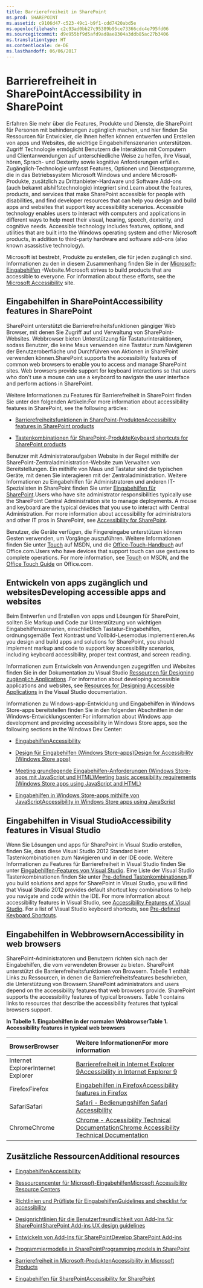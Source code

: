 ```yaml
---
title: Barrierefreiheit in SharePoint
ms.prod: SHAREPOINT
ms.assetid: c9106d47-c523-49c1-b9f1-cdd7420abd5e
ms.openlocfilehash: c2c93ad0bb27c95389b95ce73366cdc4e795fd06
ms.sourcegitcommit: d9e955bf9d5afd9ad8ae8304a3ddb85ac27b3406
ms.translationtype: HT
ms.contentlocale: de-DE
ms.lasthandoff: 06/06/2017
---
```

# <a name="accessibility-in-sharepoint"></a><span data-ttu-id="0bbe1-102">Barrierefreiheit in SharePoint</span><span class="sxs-lookup"><span data-stu-id="0bbe1-102">Accessibility in SharePoint</span></span>
<span data-ttu-id="0bbe1-p101">Erfahren Sie mehr über die Features, Produkte und Dienste, die SharePoint für Personen mit behinderungen zugänglich machen, und hier finden Sie Ressourcen für Entwickler, die Ihnen helfen können entwerfen und Erstellen von apps und Websites, die wichtige Eingabehilfenszenarien unterstützen. Zugriff Technologie ermöglicht Benutzern die Interaktion mit Computern und Clientanwendungen auf unterschiedliche Weise zu helfen, ihre Visual, hören, Sprach- und Dexterity sowie kognitive Anforderungen erfüllen. Zugänglich-Technologie umfasst Features, Optionen und Dienstprogramme, die in das Betriebssystem Microsoft Windows und andere Microsoft-Produkte, zusätzlich zu Drittanbieter-Hardware und Software Add-ons (auch bekannt alshilfstechnologie) integriert sind.</span><span class="sxs-lookup"><span data-stu-id="0bbe1-p101">Learn about the features, products, and services that make SharePoint accessible for people with disabilities, and find developer resources that can help you design and build apps and websites that support key accessibility scenarios. Accessible technology enables users to interact with computers and applications in different ways to help meet their visual, hearing, speech, dexterity, and cognitive needs. Accessible technology includes features, options, and utilities that are built into the Windows operating system and other Microsoft products, in addition to third-party hardware and software add-ons (also known asassistive technology).</span></span>
  
    
    

<span data-ttu-id="0bbe1-p102">Microsoft ist bestrebt, Produkte zu erstellen, die für jeden zugänglich sind. Informationen zu den in diesem Zusammenhang finden Sie in der  [Microsoft-Eingabehilfen](http://www.microsoft.com/enable/default.aspx) -Website.</span><span class="sxs-lookup"><span data-stu-id="0bbe1-p102">Microsoft strives to build products that are accessible to everyone. For information about these efforts, see the  [Microsoft Accessibility](http://www.microsoft.com/enable/default.aspx) site.</span></span>
## <a name="accessibility-features-in-sharepoint"></a><span data-ttu-id="0bbe1-108">Eingabehilfen in SharePoint</span><span class="sxs-lookup"><span data-stu-id="0bbe1-108">Accessibility features in SharePoint</span></span>
<span data-ttu-id="0bbe1-109"><a name="bkmk_AccessibilitySP2013"> </a></span><span class="sxs-lookup"><span data-stu-id="0bbe1-109"></span></span>

<span data-ttu-id="0bbe1-p103">SharePoint unterstützt die Barrierefreiheitsfunktionen gängiger Web Browser, mit denen Sie Zugriff auf und Verwaltung von SharePoint-Websites. Webbrowser bieten Unterstützung für Tastaturinteraktionen, sodass Benutzer, die keine Maus verwenden eine Tastatur zum Navigieren der Benutzeroberfläche und Durchführen von Aktionen in SharePoint verwenden können.</span><span class="sxs-lookup"><span data-stu-id="0bbe1-p103">SharePoint supports the accessibility features of common web browsers to enable you to access and manage SharePoint sites. Web browsers provide support for keyboard interactions so that users who don't use a mouse can use a keyboard to navigate the user interface and perform actions in SharePoint.</span></span>
  
    
    
<span data-ttu-id="0bbe1-112">Weitere Informationen zu Features für Barrierefreiheit in SharePoint finden Sie unter den folgenden Artikeln:</span><span class="sxs-lookup"><span data-stu-id="0bbe1-112">For more information about accessibility features in SharePoint, see the following articles:</span></span>
  
    
    

-  [<span data-ttu-id="0bbe1-113">Barrierefreiheitsfunktionen in SharePoint-Produkten</span><span class="sxs-lookup"><span data-stu-id="0bbe1-113">Accessibility features in SharePoint products</span></span>](http://office.microsoft.com/en-us/sharepoint-foundation-help/accessibility-features-in-sharepoint-products-HA102772892.aspx?CTT=1)
    
  
-  [<span data-ttu-id="0bbe1-114">Tastenkombinationen für SharePoint-Produkte</span><span class="sxs-lookup"><span data-stu-id="0bbe1-114">Keyboard shortcuts for SharePoint products</span></span>](http://office.microsoft.com/en-us/sharepoint-foundation-help/keyboard-shortcuts-for-sharepoint-products-HA102772894.aspx?CTT=5&amp;origin=HA102772892)
    
  
<span data-ttu-id="0bbe1-p104">Benutzer mit Administratoraufgaben Website in der Regel mithilfe der SharePoint-Zentraladministration-Website zum Verwalten von Bereitstellungen. Ein mithilfe von Maus und Tastatur sind die typischen Geräte, mit denen Sie interagieren mit der Zentraladministration. Weitere Informationen zu Eingabehilfen für Administratoren und anderen IT-Spezialisten in SharePoint finden Sie unter  [Eingabehilfen für SharePoint](http://technet.microsoft.com/en-us/library/jj219681.aspx).</span><span class="sxs-lookup"><span data-stu-id="0bbe1-p104">Users who have site administrator responsibilities typically use the SharePoint Central Administration site to manage deployments. A mouse and keyboard are the typical devices that you use to interact with Central Administration. For more information about accessibility for administrators and other IT pros in SharePoint, see  [Accessibility for SharePoint](http://technet.microsoft.com/en-us/library/jj219681.aspx).</span></span>
  
    
    
<span data-ttu-id="0bbe1-p105">Benutzer, die Geräte verfügen, die Fingereingabe unterstützen können Gesten verwenden, um Vorgänge auszuführen. Weitere Informationen finden Sie unter  [Touch](http://msdn.microsoft.com/en-us/library/windows/desktop/cc872774.aspx) auf MSDN, und die [Office-Touch-Handbuch](http://office.microsoft.com/en-us/support/office-touch-guide-HA102823845.aspx) auf Office.com.</span><span class="sxs-lookup"><span data-stu-id="0bbe1-p105">Users who have devices that support touch can use gestures to complete operations. For more information, see  [Touch](http://msdn.microsoft.com/en-us/library/windows/desktop/cc872774.aspx) on MSDN, and the [Office Touch Guide](http://office.microsoft.com/en-us/support/office-touch-guide-HA102823845.aspx) on Office.com.</span></span>
  
    
    

## <a name="developing-accessible-apps-and-websites"></a><span data-ttu-id="0bbe1-120">Entwickeln von apps zugänglich und websites</span><span class="sxs-lookup"><span data-stu-id="0bbe1-120">Developing accessible apps and websites</span></span>
<span data-ttu-id="0bbe1-121"><a name="bkmk_DevAccessibleApps"> </a></span><span class="sxs-lookup"><span data-stu-id="0bbe1-121"></span></span>

<span data-ttu-id="0bbe1-122">Beim Entwerfen und Erstellen von apps und Lösungen für SharePoint, sollten Sie Markup und Code zur Unterstützung von wichtigen Eingabehilfenszenarien, einschließlich Tastatur-Eingabehilfen, ordnungsgemäße Text Kontrast und Vollbild-Lesemodus implementieren.</span><span class="sxs-lookup"><span data-stu-id="0bbe1-122">As you design and build apps and solutions for SharePoint, you should implement markup and code to support key accessibility scenarios, including keyboard accessibility, proper text contrast, and screen reading.</span></span>
  
    
    
<span data-ttu-id="0bbe1-123">Informationen zum Entwickeln von Anwendungen zugegriffen und Websites finden Sie in der Dokumentation zu Visual Studio [Ressourcen für Designing zugänglich Applications](http://msdn.microsoft.com/library/426bf023-bb34-43c4-9edb-c307191c8170%28Office.15%29.aspx) .</span><span class="sxs-lookup"><span data-stu-id="0bbe1-123">For information about developing accessible applications and websites, see  [Resources for Designing Accessible Applications](http://msdn.microsoft.com/library/426bf023-bb34-43c4-9edb-c307191c8170%28Office.15%29.aspx) in the Visual Studio documentation.</span></span>
  
    
    
<span data-ttu-id="0bbe1-124">Informationen zu Windows-app-Entwicklung und Eingabehilfen in Windows Store-apps bereitstellen finden Sie in den folgenden Abschnitten in der Windows-Entwicklungscenter:</span><span class="sxs-lookup"><span data-stu-id="0bbe1-124">For information about Windows app development and providing accessibility in Windows Store apps, see the following sections in the Windows Dev Center:</span></span>
  
    
    

-  [<span data-ttu-id="0bbe1-125">Eingabehilfen</span><span class="sxs-lookup"><span data-stu-id="0bbe1-125">Accessibility</span></span>](http://msdn.microsoft.com/en-us/windows/bb735024.aspx)
    
  
-  [<span data-ttu-id="0bbe1-126">Design für Eingabehilfen (Windows Store-apps)</span><span class="sxs-lookup"><span data-stu-id="0bbe1-126">Design for Accessibility (Windows Store apps)</span></span>](http://msdn.microsoft.com/en-us/library/windows/apps/hh700407.aspx)
    
  
-  [<span data-ttu-id="0bbe1-127">Meeting grundlegende Eingabehilfen-Anforderungen (Windows Store-apps mit JavaScript und HTML)</span><span class="sxs-lookup"><span data-stu-id="0bbe1-127">Meeting basic accessibility requirements (Windows Store apps using JavaScript and HTML)</span></span>](http://msdn.microsoft.com/en-us/library/windows/apps/hh700338.aspx)
    
  
-  [<span data-ttu-id="0bbe1-128">Eingabehilfen in Windows Store-apps mithilfe von JavaScript</span><span class="sxs-lookup"><span data-stu-id="0bbe1-128">Accessibility in Windows Store apps using JavaScript</span></span>](http://msdn.microsoft.com/en-us/library/windows/apps/hh452702.aspx)
    
  

## <a name="accessibility-features-in-visual-studio"></a><span data-ttu-id="0bbe1-129">Eingabehilfen in Visual Studio</span><span class="sxs-lookup"><span data-stu-id="0bbe1-129">Accessibility features in Visual Studio</span></span>
<span data-ttu-id="0bbe1-130"><a name="bkmk_AccessVS"> </a></span><span class="sxs-lookup"><span data-stu-id="0bbe1-130"></span></span>

<span data-ttu-id="0bbe1-p106">Wenn Sie Lösungen und apps für SharePoint in Visual Studio erstellen, finden Sie, dass diese Visual Studio 2012 Standard bietet Tastenkombinationen zum Navigieren und in der IDE code. Weitere Informationen zu Features für Barrierefreiheit in Visual Studio finden Sie unter  [Eingabehilfen-Features von Visual Studio](http://msdn.microsoft.com/library/aa1ada29-4d93-4bf0-af8b-03633fcb0fba%28Office.15%29.aspx). Eine Liste der Visual Studio Tastenkombinationen finden Sie unter  [Pre-defined Tastenkombinationen](http://msdn.microsoft.com/library/c2c64648-00f8-4e48-a8a0-96c67cfd968c%28Office.15%29.aspx).</span><span class="sxs-lookup"><span data-stu-id="0bbe1-p106">If you build solutions and apps for SharePoint in Visual Studio, you will find that Visual Studio 2012 provides default shortcut key combinations to help you navigate and code within the IDE. For more information about accessibility features in Visual Studio, see  [Accessibility Features of Visual Studio](http://msdn.microsoft.com/library/aa1ada29-4d93-4bf0-af8b-03633fcb0fba%28Office.15%29.aspx). For a list of Visual Studio keyboard shortcuts, see  [Pre-defined Keyboard Shortcuts](http://msdn.microsoft.com/library/c2c64648-00f8-4e48-a8a0-96c67cfd968c%28Office.15%29.aspx).</span></span>
  
    
    

## <a name="accessibility-in-web-browsers"></a><span data-ttu-id="0bbe1-134">Eingabehilfen in Webbrowsern</span><span class="sxs-lookup"><span data-stu-id="0bbe1-134">Accessibility in web browsers</span></span>
<span data-ttu-id="0bbe1-135"><a name="bkmk_AccessBrowsers"> </a></span><span class="sxs-lookup"><span data-stu-id="0bbe1-135"></span></span>

<span data-ttu-id="0bbe1-p107">SharePoint-Administratoren und Benutzern richten sich nach der Eingabehilfen, die vom verwendeten Browser zu bieten. SharePoint unterstützt die Barrierefreiheitsfunktionen von Browsern. Tabelle 1 enthält Links zu Ressourcen, in denen die Barrierefreiheitsfeatures beschrieben, die Unterstützung von Browsern.</span><span class="sxs-lookup"><span data-stu-id="0bbe1-p107">SharePoint administrators and users depend on the accessibility features that web browsers provide. SharePoint supports the accessibility features of typical browsers. Table 1 contains links to resources that describe the accessibility features that typical browsers support.</span></span>
  
    
    

<span data-ttu-id="0bbe1-139">**In Tabelle 1. Eingabehilfen in der normalen Webbrowser**</span><span class="sxs-lookup"><span data-stu-id="0bbe1-139">**Table 1. Accessibility features in typical web browsers**</span></span>


|<span data-ttu-id="0bbe1-140">**Browser**</span><span class="sxs-lookup"><span data-stu-id="0bbe1-140">**Browser**</span></span>|<span data-ttu-id="0bbe1-141">**Weitere Informationen**</span><span class="sxs-lookup"><span data-stu-id="0bbe1-141">**For more information**</span></span>|
|:-----|:-----|
|<span data-ttu-id="0bbe1-142">Internet Explorer</span><span class="sxs-lookup"><span data-stu-id="0bbe1-142">Internet Explorer</span></span>  <br/> | [<span data-ttu-id="0bbe1-143">Barrierefreiheit in Internet Explorer 9</span><span class="sxs-lookup"><span data-stu-id="0bbe1-143">Accessibility in Internet Explorer 9</span></span>](http://www.microsoft.com/enable/products/ie9/default.aspx) <br/> |
|<span data-ttu-id="0bbe1-144">Firefox</span><span class="sxs-lookup"><span data-stu-id="0bbe1-144">Firefox</span></span>  <br/> | [<span data-ttu-id="0bbe1-145">Eingabehilfen in Firefox</span><span class="sxs-lookup"><span data-stu-id="0bbe1-145">Accessibility features in Firefox</span></span>](http://go.microsoft.com/fwlink/p/?LinkId=275209) <br/> |
|<span data-ttu-id="0bbe1-146">Safari</span><span class="sxs-lookup"><span data-stu-id="0bbe1-146">Safari</span></span>  <br/> | [<span data-ttu-id="0bbe1-147">Safari - Bedienungshilfen </span><span class="sxs-lookup"><span data-stu-id="0bbe1-147">Safari Accessibility</span></span>](http://go.microsoft.com/fwlink/p/?LinkId=275210) <br/> |
|<span data-ttu-id="0bbe1-148">Chrome</span><span class="sxs-lookup"><span data-stu-id="0bbe1-148">Chrome</span></span>  <br/> | [<span data-ttu-id="0bbe1-149">Chrome - Accessibility Technical Documentation</span><span class="sxs-lookup"><span data-stu-id="0bbe1-149">Chrome Accessibility Technical Documentation</span></span>](http://go.microsoft.com/fwlink/p/?LinkId=275211) <br/> |
   

## <a name="additional-resources"></a><span data-ttu-id="0bbe1-150">Zusätzliche Ressourcen</span><span class="sxs-lookup"><span data-stu-id="0bbe1-150">Additional resources</span></span>
<span data-ttu-id="0bbe1-151"><a name="bk_addresources"> </a></span><span class="sxs-lookup"><span data-stu-id="0bbe1-151"></span></span>


-  [<span data-ttu-id="0bbe1-152">Eingabehilfen</span><span class="sxs-lookup"><span data-stu-id="0bbe1-152">Accessibility</span></span>](http://msdn.microsoft.com/en-us/windows/bb735024.aspx)
    
  
-  [<span data-ttu-id="0bbe1-153">Ressourcencenter für Microsoft-Eingabehilfen</span><span class="sxs-lookup"><span data-stu-id="0bbe1-153">Microsoft Accessibility Resource Centers</span></span>](http://www.microsoft.com/enable/centers/)
    
  
-  [<span data-ttu-id="0bbe1-154">Richtlinien und Prüfliste für Eingabehilfen</span><span class="sxs-lookup"><span data-stu-id="0bbe1-154">Guidelines and checklist for accessibility</span></span>](http://msdn.microsoft.com/en-us/library/windows/apps/hh700325.aspx)
    
  
-  [<span data-ttu-id="0bbe1-155">Designrichtlinien für die Benutzerfreundlichkeit von Add-Ins für SharePoint</span><span class="sxs-lookup"><span data-stu-id="0bbe1-155">SharePoint Add-ins UX design guidelines</span></span>](http://msdn.microsoft.com/library/a4a8f53c-27d7-43dc-b6db-aa7b1f1c7d45%28Office.15%29.aspx)
    
  
-  [<span data-ttu-id="0bbe1-156">Entwickeln von Add-Ins für SharePoint</span><span class="sxs-lookup"><span data-stu-id="0bbe1-156">Develop SharePoint Add-ins</span></span>](../sp-add-ins/sharepoint-add-ins)
    
  
-  [<span data-ttu-id="0bbe1-157">Programmiermodelle in SharePoint</span><span class="sxs-lookup"><span data-stu-id="0bbe1-157">Programming models in SharePoint</span></span>](programming-models-in-sharepoint)
    
  
-  [<span data-ttu-id="0bbe1-158">Barrierefreiheit in Microsoft-Produkten</span><span class="sxs-lookup"><span data-stu-id="0bbe1-158">Accessibility in Microsoft Products</span></span>](http://www.microsoft.com/enable/products/default.aspx)
    
  
-  [<span data-ttu-id="0bbe1-159">Eingabehilfen für SharePoint</span><span class="sxs-lookup"><span data-stu-id="0bbe1-159">Accessibility for SharePoint</span></span>](http://technet.microsoft.com/en-us/library/jj219681.aspx)
    
  

